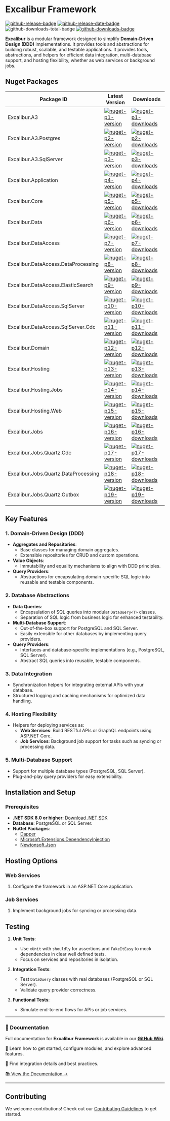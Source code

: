 # Excalibur Framework
<!-- badges -->
[![github-release-badge]][github-release]
[![github-release-date-badge]][github-release-date]
![github-downloads-total-badge](https://img.shields.io/github/downloads/TrigintaFaces/Excalibur/total?logo=github&style=flat-square "Total Downloads")
[![github-downloads-badge]][github-downloads]
<!-- badges -->

**Excalibur** is a modular framework designed to simplify **Domain-Driven Design (DDD)** implementations. It provides tools and abstractions for building robust, scalable, and testable applications. It provides tools, abstractions, and helpers for efficient data integration, multi-database support, and hosting flexibility, whether as web services or background jobs.

## Nuget Packages

<!-- nuget packages -->
| Package ID                           | Latest Version                    | Downloads                           |
| ------------------------------------ | --------------------------------- | ----------------------------------- |
| Excalibur.A3                         | [![nuget-p1-version]][nuget-p1]   | [![nuget-p1-downloads]][nuget-p1]   |
| Excalibur.A3.Postgres                | [![nuget-p2-version]][nuget-p2]   | [![nuget-p2-downloads]][nuget-p2]   |
| Excalibur.A3.SqlServer               | [![nuget-p3-version]][nuget-p3]   | [![nuget-p3-downloads]][nuget-p3]   |
| Excalibur.Application                | [![nuget-p4-version]][nuget-p4]   | [![nuget-p4-downloads]][nuget-p4]   |
| Excalibur.Core                       | [![nuget-p5-version]][nuget-p5]   | [![nuget-p5-downloads]][nuget-p5]   |
| Excalibur.Data                       | [![nuget-p6-version]][nuget-p6]   | [![nuget-p6-downloads]][nuget-p6]   |
| Excalibur.DataAccess                 | [![nuget-p7-version]][nuget-p7]   | [![nuget-p7-downloads]][nuget-p7]   |
| Excalibur.DataAccess.DataProcessing  | [![nuget-p8-version]][nuget-p8]   | [![nuget-p8-downloads]][nuget-p8]   |
| Excalibur.DataAccess.ElasticSearch   | [![nuget-p9-version]][nuget-p9]   | [![nuget-p9-downloads]][nuget-p9]   |
| Excalibur.DataAccess.SqlServer       | [![nuget-p10-version]][nuget-p10] | [![nuget-p10-downloads]][nuget-p10] |
| Excalibur.DataAccess.SqlServer.Cdc   | [![nuget-p11-version]][nuget-p11] | [![nuget-p11-downloads]][nuget-p11] |
| Excalibur.Domain                     | [![nuget-p12-version]][nuget-p12] | [![nuget-p12-downloads]][nuget-p12] |
| Excalibur.Hosting                    | [![nuget-p13-version]][nuget-p13] | [![nuget-p13-downloads]][nuget-p13] |
| Excalibur.Hosting.Jobs               | [![nuget-p14-version]][nuget-p14] | [![nuget-p14-downloads]][nuget-p14] |
| Excalibur.Hosting.Web                | [![nuget-p15-version]][nuget-p15] | [![nuget-p15-downloads]][nuget-p15] |
| Excalibur.Jobs                       | [![nuget-p16-version]][nuget-p16] | [![nuget-p16-downloads]][nuget-p16] |
| Excalibur.Jobs.Quartz.Cdc            | [![nuget-p17-version]][nuget-p17] | [![nuget-p17-downloads]][nuget-p17] |
| Excalibur.Jobs.Quartz.DataProcessing | [![nuget-p18-version]][nuget-p18] | [![nuget-p18-downloads]][nuget-p18] |
| Excalibur.Jobs.Quartz.Outbox         | [![nuget-p19-version]][nuget-p19] | [![nuget-p19-downloads]][nuget-p19] |
<!-- nuget packages -->

## Key Features

### 1. Domain-Driven Design (DDD)

- **Aggregates and Repositories**:
  - Base classes for managing domain aggregates.
  - Extensible repositories for CRUD and custom operations.
- **Value Objects**:
  - Immutability and equality mechanisms to align with DDD principles.
- **Query Providers**:
  - Abstractions for encapsulating domain-specific SQL logic into reusable and testable components.

### 2. Database Abstractions

- **Data Queries**:
  - Encapsulation of SQL queries into modular `DataQuery<T>` classes.
  - Separation of SQL logic from business logic for enhanced testability.
- **Multi-Database Support**:
  - Out-of-the-box support for PostgreSQL and SQL Server.
  - Easily extensible for other databases by implementing query providers.
- **Query Providers**:
  - Interfaces and database-specific implementations (e.g., PostgreSQL, SQL Server).
  - Abstract SQL queries into reusable, testable components.

### 3. Data Integration

- Synchronization helpers for integrating external APIs with your database.
- Structured logging and caching mechanisms for optimized data handling.

### 4. Hosting Flexibility

- Helpers for deploying services as:
  - **Web Services**: Build RESTful APIs or GraphQL endpoints using ASP.NET Core.
  - **Job Services**: Background job support for tasks such as syncing or processing data.

### 5. Multi-Database Support

- Support for multiple database types (PostgreSQL, SQL Server).
- Plug-and-play query providers for easy extensibility.

## Installation and Setup

### Prerequisites

- **.NET SDK 8.0 or higher**: [Download .NET SDK](https://dotnet.microsoft.com/download)
- **Database**: PostgreSQL or SQL Server.
- **NuGet Packages**:
  - [Dapper](https://www.nuget.org/packages/Dapper)
  - [Microsoft.Extensions.DependencyInjection](https://www.nuget.org/packages/Microsoft.Extensions.DependencyInjection)
  - [Newtonsoft.Json](https://www.nuget.org/packages/Newtonsoft.Json)

## Hosting Options

### Web Services

1. Configure the framework in an ASP.NET Core application.

### Job Services

1. Implement background jobs for syncing or processing data.

## Testing

   1. **Unit Tests**:
      - Use `xUnit` with `shouldly` for assertions and `FakeItEasy` to mock dependencies in clear well defined tests.
      - Focus on services and repositories in isolation.
      
   2. **Integration Tests**:
      - Test `DataQuery` classes with real databases (PostgreSQL or SQL Server).
      - Validate query provider correctness.
      
   3. **Functional Tests**:
      - Simulate end-to-end flows for APIs or job services.
      

------

### 📖 Documentation

Full documentation for **Excalibur Framework** is available in our **[GitHub Wiki](https://github.com/TrigintaFaces/Excalibur/wiki)**.

🔹 Learn how to get started, configure modules, and explore advanced features.

🔹 Find integration details and best practices.

[📚 View the Documentation →](https://github.com/TrigintaFaces/Excalibur/wiki)

------

## Contributing

We welcome contributions! Check out our [Contributing Guidelines](CONTRIBUTING.md) to get started.

<!-- references -->
[github-release]: https://github.com/TrigintaFaces/Excalibur/releases/latest
[github-release-badge]: https://img.shields.io/github/v/release/TrigintaFaces/Excalibur?color=brightgreen&logo=github&style=flat-square "Latest Release"

[github-release-date]: https://github.com/TrigintaFaces/Excalibur/releases/latest
[github-release-date-badge]: https://img.shields.io/github/release-date/TrigintaFaces/Excalibur?style=flat-square "Release Date"

[github-downloads]: https://github.com/TrigintaFaces/Excalibur/releases/latest
[github-downloads-badge]: https://img.shields.io/github/downloads/TrigintaFaces/Excalibur/latest/total?logo=github&style=flat-square "Latest Release"

[nuget-p1]: https://www.nuget.org/packages/Excalibur.A3/
[nuget-p1-version]: https://img.shields.io/nuget/v/Excalibur.A3.svg?logo=nuget&style=flat-square "NuGet Version"
[nuget-p1-downloads]: https://img.shields.io/nuget/dt/Excalibur.A3.svg?logo=nuget&style=flat-square "NuGet Downloads"

[nuget-p2]: https://www.nuget.org/packages/Excalibur.A3.Postgres/
[nuget-p2-version]: https://img.shields.io/nuget/v/Excalibur.A3.Postgres.svg?logo=nuget&style=flat-square "NuGet Version"
[nuget-p2-downloads]: https://img.shields.io/nuget/dt/Excalibur.A3.Postgres.svg?logo=nuget&style=flat-square "NuGet Downloads"

[nuget-p3]: https://www.nuget.org/packages/Excalibur.A3.SqlServer/
[nuget-p3-version]: https://img.shields.io/nuget/v/Excalibur.A3.SqlServer.svg?logo=nuget&style=flat-square "NuGet Version"
[nuget-p3-downloads]: https://img.shields.io/nuget/dt/Excalibur.A3.SqlServer.svg?logo=nuget&style=flat-square "NuGet Downloads"

[nuget-p4]: https://www.nuget.org/packages/Excalibur.Application/
[nuget-p4-version]: https://img.shields.io/nuget/v/Excalibur.Application.svg?logo=nuget&style=flat-square "NuGet Version"
[nuget-p4-downloads]: https://img.shields.io/nuget/dt/Excalibur.Application.svg?logo=nuget&style=flat-square "NuGet Downloads"

[nuget-p5]: https://www.nuget.org/packages/Excalibur.Core/
[nuget-p5-version]: https://img.shields.io/nuget/v/Excalibur.Core.svg?logo=nuget&style=flat-square "NuGet Version"
[nuget-p5-downloads]: https://img.shields.io/nuget/dt/Excalibur.Core.svg?logo=nuget&style=flat-square "NuGet Downloads"

[nuget-p6]: https://www.nuget.org/packages/Excalibur.Data/
[nuget-p6-version]: https://img.shields.io/nuget/v/Excalibur.Data.svg?logo=nuget&style=flat-square "NuGet Version"
[nuget-p6-downloads]: https://img.shields.io/nuget/dt/Excalibur.Data.svg?logo=nuget&style=flat-square "NuGet Downloads"

[nuget-p7]: https://www.nuget.org/packages/Excalibur.DataAccess/
[nuget-p7-version]: https://img.shields.io/nuget/v/Excalibur.DataAccess.svg?logo=nuget&style=flat-square "NuGet Version"
[nuget-p7-downloads]: https://img.shields.io/nuget/dt/Excalibur.DataAccess.svg?logo=nuget&style=flat-square "NuGet Downloads"

[nuget-p8]: https://www.nuget.org/packages/Excalibur.DataAccess.DataProcessing/
[nuget-p8-version]: https://img.shields.io/nuget/v/Excalibur.DataAccess.DataProcessing.svg?logo=nuget&style=flat-square "NuGet Version"
[nuget-p8-downloads]: https://img.shields.io/nuget/dt/Excalibur.DataAccess.DataProcessing.svg?logo=nuget&style=flat-square "NuGet Downloads"

[nuget-p9]: https://www.nuget.org/packages/Excalibur.DataAccess.ElasticSearch/
[nuget-p9-version]: https://img.shields.io/nuget/v/Excalibur.DataAccess.ElasticSearch.svg?logo=nuget&style=flat-square "NuGet Version"
[nuget-p9-downloads]: https://img.shields.io/nuget/dt/Excalibur.DataAccess.ElasticSearch.svg?logo=nuget&style=flat-square "NuGet Downloads"

[nuget-p10]: https://www.nuget.org/packages/Excalibur.DataAccess.SqlServer/
[nuget-p10-version]: https://img.shields.io/nuget/v/Excalibur.DataAccess.SqlServer.svg?logo=nuget&style=flat-square "NuGet Version"
[nuget-p10-downloads]: https://img.shields.io/nuget/dt/Excalibur.DataAccess.SqlServer.svg?logo=nuget&style=flat-square "NuGet Downloads"

[nuget-p11]: https://www.nuget.org/packages/Excalibur.DataAccess.SqlServer.Cdc/
[nuget-p11-version]: https://img.shields.io/nuget/v/Excalibur.DataAccess.SqlServer.Cdc.svg?logo=nuget&style=flat-square "NuGet Version"
[nuget-p11-downloads]: https://img.shields.io/nuget/dt/Excalibur.DataAccess.SqlServer.Cdc.svg?logo=nuget&style=flat-square "NuGet Downloads"

[nuget-p12]: https://www.nuget.org/packages/Excalibur.Domain/
[nuget-p12-version]: https://img.shields.io/nuget/v/Excalibur.Domain.svg?logo=nuget&style=flat-square "NuGet Version"
[nuget-p12-downloads]: https://img.shields.io/nuget/dt/Excalibur.Domain.svg?logo=nuget&style=flat-square "NuGet Downloads"

[nuget-p13]: https://www.nuget.org/packages/Excalibur.Hosting/
[nuget-p13-version]: https://img.shields.io/nuget/v/Excalibur.Hosting.svg?logo=nuget&style=flat-square "NuGet Version"
[nuget-p13-downloads]: https://img.shields.io/nuget/dt/Excalibur.Hosting.svg?logo=nuget&style=flat-square "NuGet Downloads"

[nuget-p14]: https://www.nuget.org/packages/Excalibur.Hosting.Jobs/
[nuget-p14-version]: https://img.shields.io/nuget/v/Excalibur.Hosting.Jobs.svg?logo=nuget&style=flat-square "NuGet Version"
[nuget-p14-downloads]: https://img.shields.io/nuget/dt/Excalibur.Hosting.Jobs.svg?logo=nuget&style=flat-square "NuGet Downloads"

[nuget-p15]: https://www.nuget.org/packages/Excalibur.Hosting.Web/
[nuget-p15-version]: https://img.shields.io/nuget/v/Excalibur.Hosting.Web.svg?logo=nuget&style=flat-square "NuGet Version"
[nuget-p15-downloads]: https://img.shields.io/nuget/dt/Excalibur.Hosting.Web.svg?logo=nuget&style=flat-square "NuGet Downloads"

[nuget-p16]: https://www.nuget.org/packages/Excalibur.Jobs/
[nuget-p16-version]: https://img.shields.io/nuget/v/Excalibur.Jobs.svg?logo=nuget&style=flat-square "NuGet Version"
[nuget-p16-downloads]: https://img.shields.io/nuget/dt/Excalibur.Jobs.svg?logo=nuget&style=flat-square "NuGet Downloads"

[nuget-p17]: https://www.nuget.org/packages/Excalibur.Jobs.Quartz.Cdc/
[nuget-p17-version]: https://img.shields.io/nuget/v/Excalibur.Jobs.Quartz.Cdc.svg?logo=nuget&style=flat-square "NuGet Version"
[nuget-p17-downloads]: https://img.shields.io/nuget/dt/Excalibur.Jobs.Quartz.Cdc.svg?logo=nuget&style=flat-square "NuGet Downloads"

[nuget-p18]: https://www.nuget.org/packages/Excalibur.Jobs.Quartz.DataProcessing/
[nuget-p18-version]: https://img.shields.io/nuget/v/Excalibur.Jobs.Quartz.DataProcessing.svg?logo=nuget&style=flat-square "NuGet Version"
[nuget-p18-downloads]: https://img.shields.io/nuget/dt/Excalibur.Jobs.Quartz.DataProcessing.svg?logo=nuget&style=flat-square "NuGet Downloads"

[nuget-p19]: https://www.nuget.org/packages/Excalibur.Jobs.Quartz.Outbox/
[nuget-p19-version]: https://img.shields.io/nuget/v/Excalibur.Jobs.Quartz.Outbox.svg?logo=nuget&style=flat-square "NuGet Version"
[nuget-p19-downloads]: https://img.shields.io/nuget/dt/Excalibur.Jobs.Quartz.Outbox.svg?logo=nuget&style=flat-square "NuGet Downloads"
<!-- references -->
